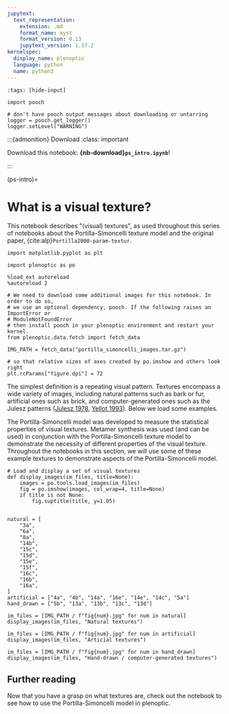 ```yaml
---
jupytext:
  text_representation:
    extension: .md
    format_name: myst
    format_version: 0.13
    jupytext_version: 1.17.2
kernelspec:
  display_name: plenoptic
  language: python
  name: python3
---
```


```{code-cell} ipython3
:tags: [hide-input]

import pooch

# don't have pooch output messages about downloading or untarring
logger = pooch.get_logger()
logger.setLevel("WARNING")
```

:::{admonition} Download
:class: important

Download this notebook: **{nb-download}`ps_intro.ipynb`**!

:::

(ps-intro)=
# What is a visual texture?

This notebook describes "(visual) textures", as used throughout this series of notebooks about the Portilla-Simoncelli texture model and the original paper, {cite:alp}`Portilla2000-param-textur`.

```{code-cell} ipython3
import matplotlib.pyplot as plt

import plenoptic as po

%load_ext autoreload
%autoreload 2

# We need to download some additional images for this notebook. In order to do so,
# we use an optional dependency, pooch. If the following raises an ImportError or
# ModuleNotFoundError
# then install pooch in your plenoptic environment and restart your kernel.
from plenoptic.data.fetch import fetch_data

IMG_PATH = fetch_data("portilla_simoncelli_images.tar.gz")

# so that relative sizes of axes created by po.imshow and others look right
plt.rcParams["figure.dpi"] = 72
```

The simplest definition is a repeating visual pattern. Textures encompass a wide variety of images, including natural patterns such as bark or fur, artificial ones such as brick, and computer-generated ones such as the Julesz patterns ([Julesz 1978](https://link.springer.com/article/10.1007/BF00336998), [Yellot 1993](https://opg.optica.org/josaa/abstract.cfm?uri=josaa-10-5-777)). Below we load some examples.

The Portilla-Simoncelli model was developed to measure the statistical properties of visual textures. Metamer synthesis was used (and can be used) in conjunction with the Portilla-Simoncelli texture model to demonstrate the necessity of different properties of the visual texture. Throughout the notebooks in this section, we will use some of these example textures to demonstrate aspects of the Portilla-Simoncelli model.

```{code-cell} ipython3
# Load and display a set of visual textures
def display_images(im_files, title=None):
    images = po.tools.load_images(im_files)
    fig = po.imshow(images, col_wrap=4, title=None)
    if title is not None:
        fig.suptitle(title, y=1.05)


natural = [
    "3a",
    "6a",
    "8a",
    "14b",
    "15c",
    "15d",
    "15e",
    "15f",
    "16c",
    "16b",
    "16a",
]
artificial = ["4a", "4b", "14a", "16e", "14e", "14c", "5a"]
hand_drawn = ["5b", "13a", "13b", "13c", "13d"]

im_files = [IMG_PATH / f"fig{num}.jpg" for num in natural]
display_images(im_files, "Natural textures")
```

```{code-cell} ipython3
im_files = [IMG_PATH / f"fig{num}.jpg" for num in artificial]
display_images(im_files, "Articial textures")
```

```{code-cell} ipython3
im_files = [IMG_PATH / f"fig{num}.jpg" for num in hand_drawn]
display_images(im_files, "Hand-drawn / computer-generated textures")
```

## Further reading

Now that you have a grasp on what textures are, check out the [](ps-basic-synth) notebook to see how to use the Portilla-Simoncelli model in plenoptic.
